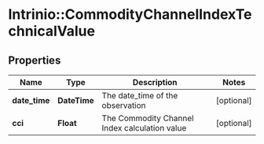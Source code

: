 # Intrinio::CommodityChannelIndexTechnicalValue

## Properties
Name | Type | Description | Notes
------------ | ------------- | ------------- | -------------
**date_time** | **DateTime** | The date_time of the observation | [optional] 
**cci** | **Float** | The Commodity Channel Index calculation value | [optional] 


